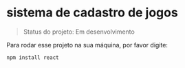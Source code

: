 <h1>sistema de cadastro de jogos</h1>

> Status do projeto: Em desenvolvimento

Para rodar esse projeto na sua máquina, por favor digite:

```
npm install react
```
